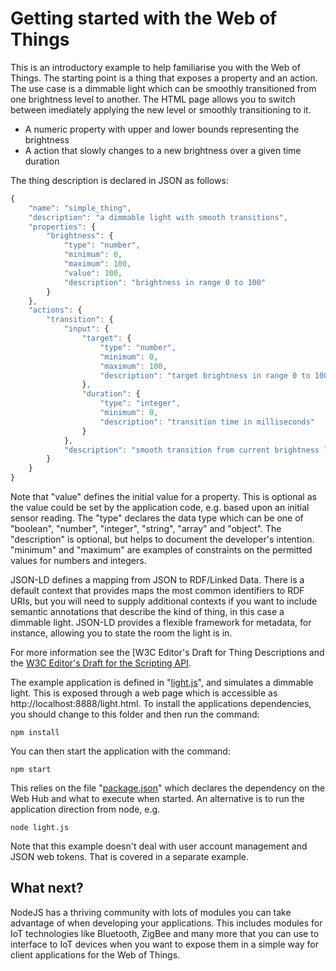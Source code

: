 # Getting started with the Web of Things

This is an introductory example to help familiarise you with the Web of Things. The starting point is a thing that exposes a property and an action. The use case is a dimmable light which can be smoothly transitioned from one brightness level to another.  The HTML page allows you to switch between imediately applying the new level or smoothly transitioning to it.

* A numeric property with upper and lower bounds representing the brightness
* A action that slowly changes to a new brightness over a given time duration

The thing description is declared in JSON as follows:

```javascript
{
    "name": "simple_thing",
    "description": "a dimmable light with smooth transitions",
    "properties": {
        "brightness": {
            "type": "number",
            "minimum": 0,
            "maximum": 100,
            "value": 100,
            "description": "brightness in range 0 to 100"
        }
    },
    "actions": {
        "transition": {
            "input": {
                "target": {
                    "type": "number",
                    "minimum": 0,
                    "maximum": 100,
                    "description": "target brightness in range 0 to 100"
                },
                "duration": {
                    "type": "integer",
                    "minimum": 0,
                    "description": "transition time in milliseconds" 
                }
            },
            "description": "smooth transition from current brightness level to target brightness level"
        }
    }
}
```

Note that "value" defines the initial value for a property.  This is optional as the value could be set by the application code, e.g. based upon an initial sensor reading. The "type" declares the data type which can be one of "boolean", "number", "integer", "string", "array" and "object". The "description" is optional, but helps to document the developer's intention.  "minimum" and "maximum" are examples of constraints on the permitted values for numbers and integers.

JSON-LD defines a mapping from JSON to RDF/Linked Data. There is a default context that provides maps the most common identifiers to RDF URIs, but you will need to supply additional contexts if you want to include semantic annotations that describe the kind of thing, in this case a dimmable light.  JSON-LD provides a flexible framework for metadata, for instance, allowing you to state the room the light is in.

For more information see the [W3C Editor's Draft for Thing Descriptions and the [W3C Editor's Draft for the Scripting API](https://w3c.github.io/wot-scripting-api/).

The example application is defined in "[light.js](light.js)", and simulates a dimmable light. This is exposed through a web page which is accessible as http://localhost:8888/light.html.  To install the applications dependencies, you should change to this folder and then run the command:

```
npm install
```

You can then start the application with the command:

```
npm start
```

This relies on the file "[package.json](package.json)" which declares the dependency on the Web Hub and what to execute when started. An alternative is to run the application direction from node, e.g.

```
node light.js
```

Note that this example doesn't deal with user account management and  JSON web tokens. That is covered in a separate example.

## What next?

NodeJS has a thriving community with lots of modules you can take advantage of when developing your applications. This includes modules for IoT technologies like Bluetooth, ZigBee and many more that you can use to interface to IoT devices when you want to expose them in a simple way for client applications for the Web of Things. 